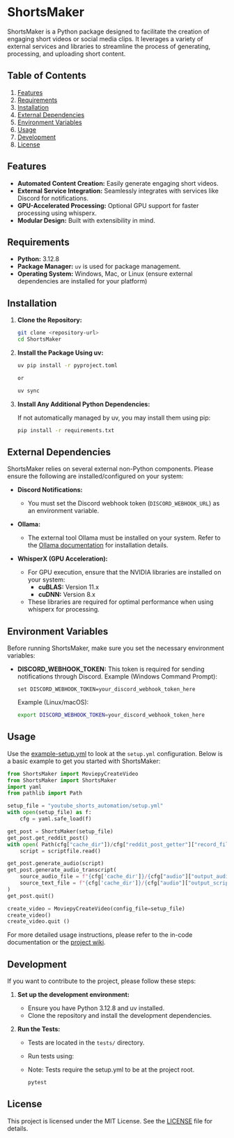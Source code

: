 # ShortsMaker

ShortsMaker is a Python package designed to facilitate the creation of engaging short videos or social media clips. It leverages a variety of external services and libraries to streamline the process of generating, processing, and uploading short content.

## Table of Contents

1. [Features](#features)
2. [Requirements](#requirements)
3. [Installation](#installation)
4. [External Dependencies](#external-dependencies)
5. [Environment Variables](#environment-variables)
6. [Usage](#usage)
7. [Development](#development)
8. [License](#license)

## Features

- **Automated Content Creation:** Easily generate engaging short videos.
- **External Service Integration:** Seamlessly integrates with services like Discord for notifications.
- **GPU-Accelerated Processing:** Optional GPU support for faster processing using whisperx.
- **Modular Design:** Built with extensibility in mind.

## Requirements

- **Python:** 3.12.8
- **Package Manager:** `uv` is used for package management.
- **Operating System:** Windows, Mac, or Linux (ensure external dependencies are installed for your platform)

## Installation

1. **Clone the Repository:**

   ```bash
   git clone <repository-url>
   cd ShortsMaker
   ```

2. **Install the Package Using uv:**

   ```bash
   uv pip install -r pyproject.toml

   or

   uv sync
   ```

3. **Install Any Additional Python Dependencies:**

   If not automatically managed by uv, you may install them using pip:

   ```bash
   pip install -r requirements.txt
   ```

## External Dependencies

ShortsMaker relies on several external non-Python components. Please ensure the following are installed/configured on your system:

- **Discord Notifications:**
  - You must set the Discord webhook token (`DISCORD_WEBHOOK_URL`) as an environment variable.

- **Ollama:**
  - The external tool Ollama must be installed on your system. Refer to the [Ollama documentation](https://ollama.com/) for installation details.

- **WhisperX (GPU Acceleration):**
  - For GPU execution, ensure that the NVIDIA libraries are installed on your system:
    - **cuBLAS:** Version 11.x
    - **cuDNN:** Version 8.x
  - These libraries are required for optimal performance when using whisperx for processing.

## Environment Variables

Before running ShortsMaker, make sure you set the necessary environment variables:

- **DISCORD_WEBHOOK_TOKEN:**
  This token is required for sending notifications through Discord.
  Example (Windows Command Prompt):

  ```batch
  set DISCORD_WEBHOOK_TOKEN=your_discord_webhook_token_here
  ```

  Example (Linux/macOS):

  ```bash
  export DISCORD_WEBHOOK_TOKEN=your_discord_webhook_token_here
  ```

## Usage

Use the [example-setup.yml](example.setup.yml) to look at the `setup.yml` configuration.
Below is a basic example to get you started with ShortsMaker:

```python
from ShortsMaker import MoviepyCreateVideo
from ShortsMaker import ShortsMaker
import yaml
from pathlib import Path

setup_file = "youtube_shorts_automation/setup.yml"
with open(setup_file) as f:
    cfg = yaml.safe_load(f)

get_post = ShortsMaker(setup_file)
get_post.get_reddit_post()
with open( Path(cfg["cache_dir"])/cfg["reddit_post_getter"]["record_file_txt"] ) as scriptfile:
    script = scriptfile.read()

get_post.generate_audio(script)
get_post.generate_audio_transcript(
    source_audio_file = f"{cfg['cache_dir']}/{cfg["audio"]["output_audio_file"]}",
    source_text_file = f"{cfg['cache_dir']}/{cfg["audio"]["output_script_file"]}",
)
get_post.quit()

create_video = MoviepyCreateVideo(config_file=setup_file)
create_video()
create_video.quit ()
```

For more detailed usage instructions, please refer to the in-code documentation or the [project wiki](https://example.com/ShortsMaker-wiki).

## Development

If you want to contribute to the project, please follow these steps:

1. **Set up the development environment:**
   - Ensure you have Python 3.12.8 and uv installed.
   - Clone the repository and install the development dependencies.

2. **Run the Tests:**
   - Tests are located in the `tests/` directory.
   - Run tests using:
   - Note: Tests require the setup.yml to be at the project root.

     ```bash
     pytest
     ```

## License

This project is licensed under the MIT License. See the [LICENSE](LICENSE) file for details.
